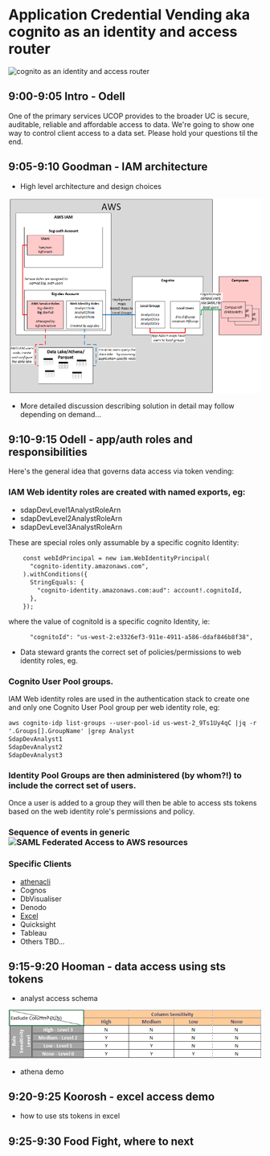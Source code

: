 # Application Credential Vending aka cognito as an identity and access router

![cognito as an identity and access router](https://d2908q01vomqb2.cloudfront.net/1b6453892473a467d07372d45eb05abc2031647a/2017/06/18/CognitoDiagram.png)

## 9:00-9:05 Intro - Odell

One of the primary services UCOP provides to the broader UC is secure,
auditable, reliable and affordable access to data. We're going to show one way
to control client access to a data set. Please hold your questions til the end.

## 9:05-9:10 Goodman - IAM architecture

* High level architecture and design choices

![console vs cognito authn](images/console-vs-cognito-authn.png)

* More detailed discussion describing solution in detail may follow depending on demand...

## 9:10-9:15 Odell - app/auth roles and responsibilities

Here's the general idea that governs data access via token vending:

### IAM Web identity roles are created with named exports, eg:

  * sdapDevLevel1AnalystRoleArn
  * sdapDevLevel2AnalystRoleArn
  * sdapDevLevel3AnalystRoleArn

These are special roles only assumable by a specific cognito Identity:

```
    const webIdPrincipal = new iam.WebIdentityPrincipal(
      "cognito-identity.amazonaws.com",
    ).withConditions({
      StringEquals: {
        "cognito-identity.amazonaws.com:aud": account!.cognitoId,
      },
    });
```

where the value of cognitoId is a specific cognito Identity, ie:

```
      "cognitoId": "us-west-2:e3326ef3-911e-4911-a586-ddaf846b8f38",
```

* Data steward grants the correct set of policies/permissions to web
  identity roles, eg.


### Cognito User Pool groups.
IAM Web identity roles are used in the authentication stack to create one and
only one Cognito User Pool group per web identity role, eg:

```
aws cognito-idp list-groups --user-pool-id us-west-2_9Ts1Uy4qC |jq -r '.Groups[].GroupName' |grep Analyst
SdapDevAnalyst1
SdapDevAnalyst2
SdapDevAnalyst3
```

### Identity Pool Groups are then administered (by whom?!) to include the correct set of users.

Once a user is added to a group they will then be able to access sts tokens
based on the web identity role's permissions and policy.

### Sequence of events in generic ![SAML Federated Access to AWS resources](https://docs.aws.amazon.com/cognito/latest/developerguide/images/amazon-cognito-user-pools-saml-idp-auth-flow.png)

### Specific Clients

* [athenacli](https://github.com/ucopacme/amazon-cognito-cdk-example-for-getting-aws-credentials/blob/dev/docs/athenacli.md)
* Cognos
* DbVisualiser
* Denodo
* [Excel](https://github.com/ucopacme/amazon-cognito-cdk-example-for-getting-aws-credentials/blob/dev/docs/excel.md)
* Quicksight
* Tableau
* Others TBD...

## 9:15-9:20 Hooman - data access using sts tokens

* analyst access schema

![sdap access matrix ](images/analyst-matrix.png)

* athena demo

## 9:20-9:25 Koorosh - excel access demo

* how to use sts tokens in excel

## 9:25-9:30 Food Fight, where to next
